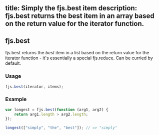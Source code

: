 title: Simply the fjs.best item
description: fjs.best returns the best item in an array based on the return value for the iterator function.
---

## fjs.best

fjs.best returns the *best* item in a list based on the return value for the iterator function - it's essentially a special fjs.reduce. Can be curried by default.

### Usage

```js
fjs.best(iterator, items);
```

### Example

```js
var longest = fjs.best(function (arg1, arg2) {
    return arg1.length > arg2.length;
});

longest(["simply", "the", "best"]); // => "simply"
```
